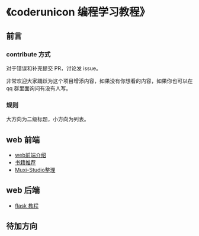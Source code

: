 # 《coderunicon 编程学习教程》

## 前言
### contribute 方式
对于错误和补充提交 PR，讨论发 issue。

非常欢迎大家踊跃为这个项目增添内容，如果没有你想看的内容，如果你也可以在 qq 群里面询问有没有人写。

### 规则
大方向为二级标题，小方向为列表。



## web 前端

- [web前端介绍](https://github.com/SimplyY/web-front-end-learning-intro)
- [书籍推荐](https://github.com/Muxi-Studio/awesome_fe/blob/master/books.md)
- [Muxi-Studio整理](https://github.com/Muxi-Studio/awesome_fe/blob/master/README.md)

## web 后端
- [flask 教程](https://github.com/Muxi-Flask/Flask-Resources)

## 待加方向
